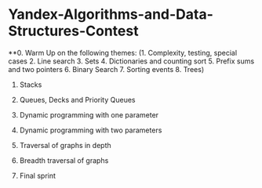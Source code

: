 # Yandex-Algorithms-and-Data-Structures-Contest

**0. Warm Up on the following themes: (1. Complexity, testing, special cases 2. Line search 3. Sets 4. Dictionaries and counting sort 5. Prefix sums and two pointers 6. Binary Search 7. Sorting events 8. Trees)

1) Stacks

2) Queues, Decks and Priority Queues

3) Dynamic programming with one parameter

4) Dynamic programming with two parameters

5) Traversal of graphs in depth

6) Breadth traversal of graphs

7) Final sprint

